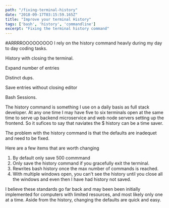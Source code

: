 ```yaml
---
path: "/fixing-terminal-history"
date: "2018-09-17T03:15:59.165Z"
title: "Improve your terminal History"
tags: ['bash', 'history', 'commandline']
excerpt: "Fixing the terminal history command"
---
```


#ARRRROOOOOOOOO
I rely on the history command heavly during my day to day coding tasks.  

History with closing the terminal.

Expand number of entries

Distinct dups.

Save entries without closing editor

Bash Sessions.

The history command is something I use on a daily basis as full stack developer.  At any one time I may have five to six terminals open at the same time to serve up backend microservice and web node servers setting up the frontend.  So it sufices to say that naviates the $ history can be a time saver.   

The problem with the history command is that the defaults are inadequet and need to be fixed.

Here are a few items that are worth changing

1. By default only save 500 commmand
2. Only save the history command if you gracefully exit the terminal. 
3. Rewrites bash history once the max number of commands is reached.
4. With multiple windows open, you can't see the history until you close all the windows and even then I have had history not saved.

I believe these standards go far back and may been been initially implemented for computers with limited resources, and most likely only one at a time. Aside from the history, changing the defaults are quick and easy.






